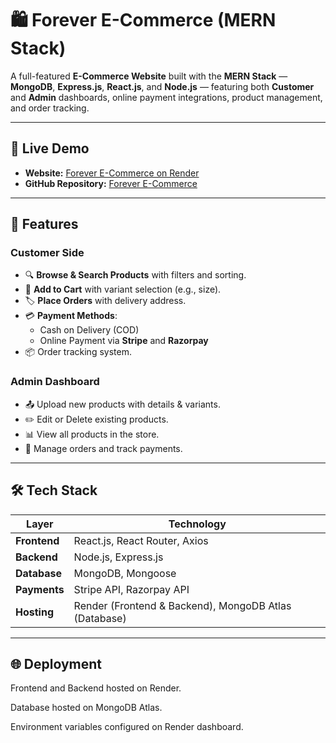 # 🛍️ Forever E-Commerce (MERN Stack)

A full-featured **E-Commerce Website** built with the **MERN Stack** — **MongoDB**, **Express.js**, **React.js**, and **Node.js** — featuring both **Customer** and **Admin** dashboards, online payment integrations, product management, and order tracking.

---

## 🚀 Live Demo
- **Website:** [Forever E-Commerce on Render](https://forever-frontend-8lgj.onrender.com/)
- **GitHub Repository:** [Forever E-Commerce](https://github.com/Gorle-Mohanarao/forever-full-stack)

---

## 📌 Features

### **Customer Side**
- 🔍 **Browse & Search Products** with filters and sorting.
- 🛒 **Add to Cart** with variant selection (e.g., size).
- 🏷️ **Place Orders** with delivery address.
- 💳 **Payment Methods**:
  - Cash on Delivery (COD)
  - Online Payment via **Stripe** and **Razorpay**
- 📦 Order tracking system.

### **Admin Dashboard**
- 📤 Upload new products with details & variants.
- ✏️ Edit or Delete existing products.
- 📊 View all products in the store.
- 📜 Manage orders and track payments.

---

## 🛠️ Tech Stack

| Layer       | Technology |
|-------------|------------|
| **Frontend** | React.js, React Router, Axios |
| **Backend**  | Node.js, Express.js |
| **Database** | MongoDB, Mongoose |
| **Payments** | Stripe API, Razorpay API |
| **Hosting**  | Render (Frontend & Backend), MongoDB Atlas (Database) |

---

## 🌐 Deployment

Frontend and Backend hosted on Render.

Database hosted on MongoDB Atlas.

Environment variables configured on Render dashboard.



